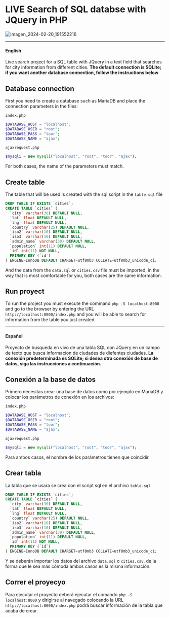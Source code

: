 # LIVE Search of SQL databse with JQuery in PHP
![imagen_2024-02-20_191552216](https://github.com/alfonsolpzny/PHP-SQL-JQuery-ajax-live-search/assets/84392982/9021c3c1-73e3-4576-8887-35704b850240)

---
#### English

Live search project for a SQL table with JQuery in a text field that searches for city information from different cities.
**The default connection is SQLite; if you want another database connection, follow the instructions below**

## Database connection

First you need to create a database such as MariaDB and place the connection parameters in the files:

`index.php`
```php
$DATABASE_HOST = "localhost";
$DATABASE_USER = "root";
$DATABASE_PASS = "toor";
$DATABASE_NAME = "ajax";
```
`ajaxrequest.php`
```php
$mysqli = new mysqli("localhost", "root", "toor", "ajax");
```
For both cases, the name of the parameters must match.

## Create table
The table that will be used is created with the sql script in the `table.sql` file
```sql
DROP TABLE IF EXISTS `cities`;
CREATE TABLE `cities` (
  `city` varchar(30) DEFAULT NULL,
  `lat` float DEFAULT NULL,
  `lng` float DEFAULT NULL,
  `country` varchar(25) DEFAULT NULL,
  `iso2` varchar(10) DEFAULT NULL,
  `iso3` varchar(10) DEFAULT NULL,
  `admin_name` varchar(30) DEFAULT NULL,
  `population` int(11) DEFAULT NULL,
  `id` int(11) NOT NULL,
  PRIMARY KEY (`id`)
) ENGINE=InnoDB DEFAULT CHARSET=utf8mb3 COLLATE=utf8mb3_unicode_ci;
```
And the data from the `data.sql` or `cities.csv` file must be imported, in the way that is most comfortable for you, both cases are the same information.

## Run proyect

To run the project you must execute the command `php -S localhost:8000` and go to the browser by entering the URL `http://localhost:8000/index.php` and you will be able to search for information from the table you just created.

---
#### Español
Proyecto de busqueda en vivo de una tabla SQL con JQuery en un campo de texto que busca informacion de ciudades de diefentes ciudades.
**La conexión predeterminada es SQLite; si desea otra conexión de base de datos, siga las instrucciones a continuación.**

## Conexión a la base de datos

Primero necesitas crear una base de datos como por ejemplo en MariaDB y colocar los parámetros de conexión en los archivos:

`index.php`
```php
$DATABASE_HOST = "localhost";
$DATABASE_USER = "root";
$DATABASE_PASS = "toor";
$DATABASE_NAME = "ajax";
```

`ajaxrequest.php`
```php
$mysqli = new mysqli("localhost", "root", "toor", "ajax");
```
Para ambos casos, el nombre de los parámetros tienen que coincidir.

## Crear tabla
La tabla que se usara se crea con el script sql en el archivo `table.sql`
```sql
DROP TABLE IF EXISTS `cities`;
CREATE TABLE `cities` (
  `city` varchar(30) DEFAULT NULL,
  `lat` float DEFAULT NULL,
  `lng` float DEFAULT NULL,
  `country` varchar(25) DEFAULT NULL,
  `iso2` varchar(10) DEFAULT NULL,
  `iso3` varchar(10) DEFAULT NULL,
  `admin_name` varchar(30) DEFAULT NULL,
  `population` int(11) DEFAULT NULL,
  `id` int(11) NOT NULL,
  PRIMARY KEY (`id`)
) ENGINE=InnoDB DEFAULT CHARSET=utf8mb3 COLLATE=utf8mb3_unicode_ci;
```
Y se deberán importar los datos del archivo `data.sql` o `cities.csv`, de la forma que le sea más cómoda ambos casos es la misma información.

## Correr el proyecyo
Para ejecutar el proyecto deberá ejecutar el comando `php -S localhost:8000` y dirigirse al navegado colocando la URL `http://localhost:8000/index.php` podrá buscar información de la tabla que acaba de crear.
